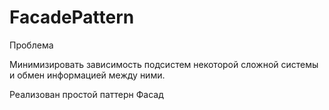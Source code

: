 # FacadePattern

Проблема

Минимизировать зависимость подсистем некоторой сложной системы и обмен информацией между ними.

Реализован простой паттерн Фасад
